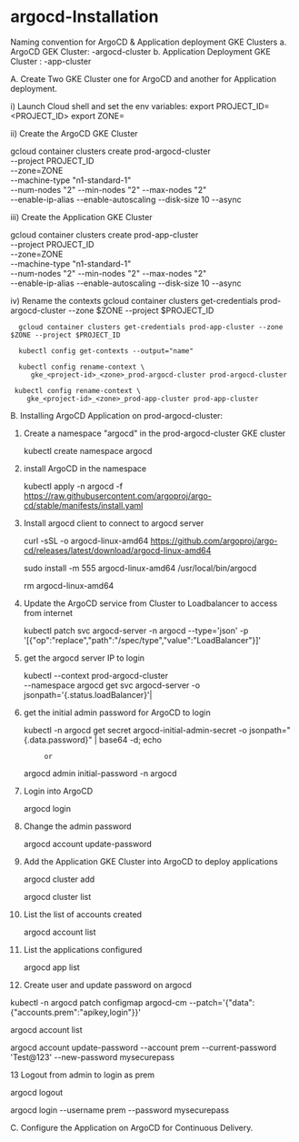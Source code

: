 # argocd-Installation

Naming convention for ArgoCD & Application deployment GKE Clusters
  a. ArgoCD GEK Cluster: <env>-argocd-cluster
  b. Application Deployment GKE Cluster : <env>-app-cluster

A. Create Two GKE Cluster one for ArgoCD and another for Application deployment.
  
  i) Launch Cloud shell and set the env variables:
  export PROJECT_ID=<PROJECT_ID>
  export ZONE=<ZONE>

  ii) Create the ArgoCD GKE Cluster
  
   gcloud container clusters create prod-argocd-cluster \
    --project PROJECT_ID \
    --zone=ZONE \
    --machine-type "n1-standard-1" \
    --num-nodes "2" --min-nodes "2" --max-nodes "2" \
    --enable-ip-alias --enable-autoscaling --disk-size 10 --async
    
  iii) Create the Application GKE Cluster
  
   gcloud container clusters create prod-app-cluster \
    --project PROJECT_ID \
    --zone=ZONE \
    --machine-type "n1-standard-1" \
    --num-nodes "2" --min-nodes "2" --max-nodes "2" \
    --enable-ip-alias --enable-autoscaling --disk-size 10 --async

  iv) Rename the contexts
      gcloud container clusters get-credentials prod-argocd-cluster --zone $ZONE --project $PROJECT_ID
      
      gcloud container clusters get-credentials prod-app-cluster --zone $ZONE --project $PROJECT_ID
     
      kubectl config get-contexts --output="name"
 
      kubectl config rename-context \
         gke_<project-id>_<zone>_prod-argocd-cluster prod-argocd-cluster

     kubectl config rename-context \
        gke_<project-id>_<zone>_prod-app-cluster prod-app-cluster
        
B. Installing ArgoCD Application on prod-argocd-cluster:
 
1. Create a namespace "argocd" in the prod-argocd-cluster GKE cluster
      
    kubectl create namespace argocd
     
2. install ArgoCD in the namespace 
 
     kubectl apply -n argocd -f https://raw.githubusercontent.com/argoproj/argo-cd/stable/manifests/install.yaml
 
3. Install argocd client to connect to argocd server
 
     curl -sSL -o argocd-linux-amd64 https://github.com/argoproj/argo-cd/releases/latest/download/argocd-linux-amd64
 
     sudo install -m 555 argocd-linux-amd64 /usr/local/bin/argocd
 
     rm argocd-linux-amd64
 
4. Update the ArgoCD service from Cluster to Loadbalancer to access from internet
 
     kubectl patch svc argocd-server -n argocd --type='json' -p '[{"op":"replace","path":"/spec/type","value":"LoadBalancer"}]'
  
5. get the argocd server IP to login
 
     kubectl --context prod-argocd-cluster \
       --namespace argocd get svc argocd-server -o jsonpath='{.status.loadBalancer}'|
 
6.  get the initial admin password for ArgoCD to login
    
     kubectl -n argocd get secret argocd-initial-admin-secret -o jsonpath="{.data.password}" | base64 -d; echo
 
             or 
 
      argocd admin initial-password -n argocd
 
7. Login into ArgoCD
  
     argocd login <argocd-server IP>

8. Change the admin password

	  argocd account update-password

9. Add the Application GKE Cluster into ArgoCD to deploy applications 
 
     argocd cluster add <cluster-name>

     argocd cluster list
 
10. List the list of accounts created
 
     argocd account list
 
11. List the applications configured
 
     argocd app list

12. Create user and update password on argocd

   kubectl -n argocd patch configmap argocd-cm --patch='{"data":{"accounts.prem":"apikey,login"}}'
 
   argocd account list
  
   argocd account update-password --account prem --current-password 'Test@123' --new-password  mysecurepass
 
13 Logout from admin to login as prem
 
   argocd logout  <argocd-server IP>
 
   argocd login <argocd-server IP> --username prem --password mysecurepass
   
C. Configure the Application on ArgoCD for Continuous Delivery.
